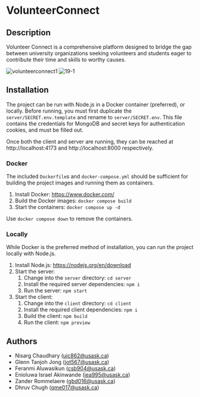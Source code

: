 # VolunteerConnect

## Description

Volunteer Connect is a comprehensive platform designed to bridge the gap between university organizations seeking volunteers and students eager to contribute their time and skills to worthy causes.

![volunteerconnect1](https://github.com/glenntanjoh/VolunteerConnect/assets/120697405/a337aaed-df21-41f2-b028-e5d5a872253e)
![19-1](https://github.com/glenntanjoh/VolunteerConnect/assets/120697405/5266d971-2ca8-4998-84d0-653b26d263fd)




## Installation

The project can be run with Node.js in a Docker container (preferred), or locally. Before running, you must first duplicate the `server/SECRET.env.template` and rename to `server/SECRET.env`. This file contains the credentials for MongoDB and secret keys for authentication cookies, and must be filled out.

Once both the client and server are running, they can be reached at http://localhost:4173 and http://localhost:8000 respectively.

### Docker

The included `Dockerfile`s and `docker-compose.yml` should be sufficient for building the project images and running them as containers.

1. Install Docker: https://www.docker.com/
1. Build the Docker images: `docker compose build`
1. Start the containers: `docker compose up -d`

Use `docker compose down` to remove the containers.

### Locally

While Docker is the preferred method of installation, you can run the project locally with Node.js.

1. Install Node.js: https://nodejs.org/en/download
1. Start the server:
    1. Change into the `server` directory: `cd server`
    1. Install the required server dependencies: `npm i`
    1. Run the server: `npm start`
1. Start the client:
    1. Change into the `client` directory: `cd client`
    1. Install the required client dependencies: `npm i`
    1. Build the client: `npm build`
    1. Run the client: `npm preview`

## Authors

-   Nisarg Chaudhary (ujc862@usask.ca)​
-   Glenn Tanjoh Jong (jot567@usask.ca)​
-   Feranmi Aluwasikun (csb904@usask.ca)​
-   Enioluwa Israel Akinwande (iea995@usask.ca)​
-   Zander Rommelaere (gbd016@usask.ca)​
-   Dhruv Chugh (qme017@usask.ca)​

